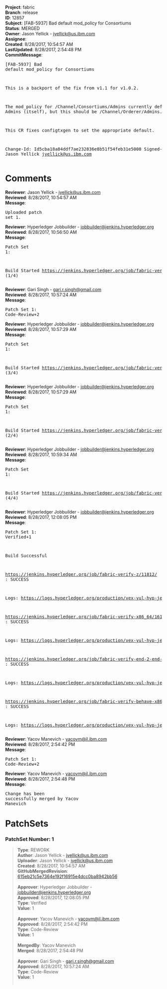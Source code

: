 <strong>Project</strong>: fabric<br><strong>Branch</strong>: release<br><strong>ID</strong>: 12857<br><strong>Subject</strong>: [FAB-5937] Bad default mod_policy for Consortiums<br><strong>Status</strong>: MERGED<br><strong>Owner</strong>: Jason Yellick - jyellick@us.ibm.com<br><strong>Assignee</strong>:<br><strong>Created</strong>: 8/28/2017, 10:54:57 AM<br><strong>LastUpdated</strong>: 8/28/2017, 2:54:48 PM<br><strong>CommitMessage</strong>:<br><pre>[FAB-5937] Bad default mod_policy for Consortiums

This is a backport of the fix from v1.1 for v1.0.2.

The mod_policy for /Channel/Consortiums/Admins currently defaults to
Admins (itself), but this should be /Channel/Orderer/Admins.

This CR fixes configtxgen to set the appropriate default.

Change-Id: Id5cba18a84ddf7ae232836e8b51f54feb31e5008
Signed-off-by: Jason Yellick <jyellick@us.ibm.com>
</pre><h1>Comments</h1><strong>Reviewer</strong>: Jason Yellick - jyellick@us.ibm.com<br><strong>Reviewed</strong>: 8/28/2017, 10:54:57 AM<br><strong>Message</strong>: <pre>Uploaded patch set 1.</pre><strong>Reviewer</strong>: Hyperledger Jobbuilder - jobbuilder@jenkins.hyperledger.org<br><strong>Reviewed</strong>: 8/28/2017, 10:56:50 AM<br><strong>Message</strong>: <pre>Patch Set 1:

Build Started https://jenkins.hyperledger.org/job/fabric-verify-end-2-end-x86_64/7746/ (1/4)</pre><strong>Reviewer</strong>: Gari Singh - gari.r.singh@gmail.com<br><strong>Reviewed</strong>: 8/28/2017, 10:57:24 AM<br><strong>Message</strong>: <pre>Patch Set 1: Code-Review+2</pre><strong>Reviewer</strong>: Hyperledger Jobbuilder - jobbuilder@jenkins.hyperledger.org<br><strong>Reviewed</strong>: 8/28/2017, 10:57:29 AM<br><strong>Message</strong>: <pre>Patch Set 1:

Build Started https://jenkins.hyperledger.org/job/fabric-verify-behave-x86_64/10194/ (3/4)</pre><strong>Reviewer</strong>: Hyperledger Jobbuilder - jobbuilder@jenkins.hyperledger.org<br><strong>Reviewed</strong>: 8/28/2017, 10:57:29 AM<br><strong>Message</strong>: <pre>Patch Set 1:

Build Started https://jenkins.hyperledger.org/job/fabric-verify-x86_64/16180/ (2/4)</pre><strong>Reviewer</strong>: Hyperledger Jobbuilder - jobbuilder@jenkins.hyperledger.org<br><strong>Reviewed</strong>: 8/28/2017, 10:59:34 AM<br><strong>Message</strong>: <pre>Patch Set 1:

Build Started https://jenkins.hyperledger.org/job/fabric-verify-z/11812/ (4/4)</pre><strong>Reviewer</strong>: Hyperledger Jobbuilder - jobbuilder@jenkins.hyperledger.org<br><strong>Reviewed</strong>: 8/28/2017, 12:08:05 PM<br><strong>Message</strong>: <pre>Patch Set 1: Verified+1

Build Successful 

https://jenkins.hyperledger.org/job/fabric-verify-z/11812/ : SUCCESS

Logs: https://logs.hyperledger.org/production/vex-yul-hyp-jenkins-1/fabric-verify-z/11812

https://jenkins.hyperledger.org/job/fabric-verify-x86_64/16180/ : SUCCESS

Logs: https://logs.hyperledger.org/production/vex-yul-hyp-jenkins-1/fabric-verify-x86_64/16180

https://jenkins.hyperledger.org/job/fabric-verify-end-2-end-x86_64/7746/ : SUCCESS

Logs: https://logs.hyperledger.org/production/vex-yul-hyp-jenkins-1/fabric-verify-end-2-end-x86_64/7746

https://jenkins.hyperledger.org/job/fabric-verify-behave-x86_64/10194/ : SUCCESS

Logs: https://logs.hyperledger.org/production/vex-yul-hyp-jenkins-1/fabric-verify-behave-x86_64/10194</pre><strong>Reviewer</strong>: Yacov Manevich - yacovm@il.ibm.com<br><strong>Reviewed</strong>: 8/28/2017, 2:54:42 PM<br><strong>Message</strong>: <pre>Patch Set 1: Code-Review+2</pre><strong>Reviewer</strong>: Yacov Manevich - yacovm@il.ibm.com<br><strong>Reviewed</strong>: 8/28/2017, 2:54:48 PM<br><strong>Message</strong>: <pre>Change has been successfully merged by Yacov Manevich</pre><h1>PatchSets</h1><h3>PatchSet Number: 1</h3><blockquote><strong>Type</strong>: REWORK<br><strong>Author</strong>: Jason Yellick - jyellick@us.ibm.com<br><strong>Uploader</strong>: Jason Yellick - jyellick@us.ibm.com<br><strong>Created</strong>: 8/28/2017, 10:54:57 AM<br><strong>GitHubMergedRevision</strong>: [615eb21c5e7364e192f16915e4dcc0ba8942bb56](https://github.com/hyperledger-gerrit-archive/fabric/commit/615eb21c5e7364e192f16915e4dcc0ba8942bb56)<br><br><strong>Approver</strong>: Hyperledger Jobbuilder - jobbuilder@jenkins.hyperledger.org<br><strong>Approved</strong>: 8/28/2017, 12:08:05 PM<br><strong>Type</strong>: Verified<br><strong>Value</strong>: 1<br><br><strong>Approver</strong>: Yacov Manevich - yacovm@il.ibm.com<br><strong>Approved</strong>: 8/28/2017, 2:54:42 PM<br><strong>Type</strong>: Code-Review<br><strong>Value</strong>: 1<br><br><strong>MergedBy</strong>: Yacov Manevich<br><strong>Merged</strong>: 8/28/2017, 2:54:48 PM<br><br><strong>Approver</strong>: Gari Singh - gari.r.singh@gmail.com<br><strong>Approved</strong>: 8/28/2017, 10:57:24 AM<br><strong>Type</strong>: Code-Review<br><strong>Value</strong>: 1<br><br></blockquote>